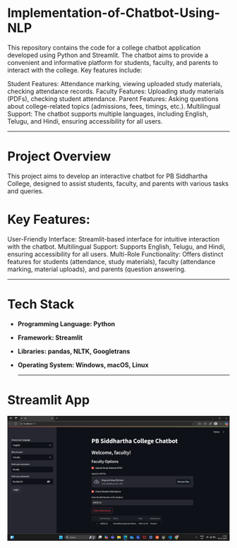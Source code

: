 # Implementation-of-Chatbot-Using-NLP
This repository contains the code for a college chatbot application developed using Python and Streamlit. The chatbot aims to provide a convenient and informative platform for students, faculty, and parents to interact with the college. Key features include:

Student Features: Attendance marking, viewing uploaded study materials, checking attendance records.
Faculty Features: Uploading study materials (PDFs), checking student attendance.
Parent Features: Asking questions about college-related topics (admissions, fees, timings, etc.).
Multilingual Support: The chatbot supports multiple languages, including English, Telugu, and Hindi, ensuring accessibility for all users.

---

# Project Overview

This project aims to develop an interactive chatbot for PB Siddhartha College, designed to assist students, faculty, and parents with various tasks and queries.

# Key Features:

User-Friendly Interface: Streamlit-based interface for intuitive interaction with the chatbot.
Multilingual Support: Supports English, Telugu, and Hindi, ensuring accessibility for all users.
Multi-Role Functionality: Offers distinct features for students (attendance, study materials), faculty (attendance marking, material uploads), and parents (question answering.

---


# Tech Stack

- **Programming Language: Python**
- **Framework: Streamlit**
- **Libraries: pandas, NLTK, Googletrans**
- **Operating System: Windows, macOS, Linux**

  ---


# Streamlit App

![image](https://github.com/SRIMATHTIRUMALA/Implementation-of-Chatbot-Using-NLP/blob/main/Screenshot%20(8).png)


